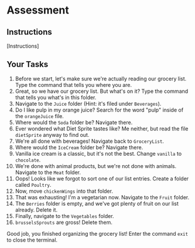 # Assessment

## Instructions
[Instructions]

## Your Tasks

1. Before we start, let's make sure we're actually reading our grocery list. Type the command that tells you where you are.
2. Great, so we have our grocery list. But what's on it? Type the command that tells you what's in this folder. 
3. Navigate to the `Juice` folder (Hint: it's filed under `Beverages`).
4. Do I like pulp in my orange juice? Search for the word "pulp" inside of the `orangeJuice` file.
5. Where would the `Soda` folder be? Navigate there.
6. Ever wondered what Diet Sprite tastes like? Me neither, but read the file `dietSprite` anyway to find out.
7. We're all done with beverages! Navigate back to `GroceryList`.
8. Where would the `IceCream` folder be? Navigate there.
9. Vanilla ice cream is a classic, but it's not the best. Change `vanilla` to `chocolate`.
11. We're done with animal products, but we're not done with animals. Navigate to the `Meat` folder.
12. Oops! Looks like we forgot to sort one of our list entries. Create a folder called `Poultry`.
13. Now, move `chickenWings` into that folder.
14. That was exhausting! I'm a vegetarian now. Navigate to the `Fruit` folder.
15. The `Berries` folder is empty, and we've got plenty of fruit on our list already. Delete it.
16. Finally, navigate to the `Vegetables` folder.
17. `brusselsSprouts` are gross! Delete them.

Good job, you finished organizing the grocery list! Enter the command `exit` to close the terminal.
